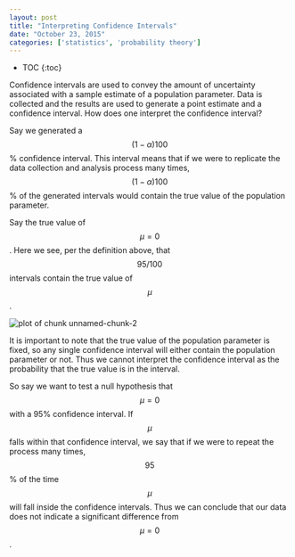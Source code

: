 ```yaml
---
layout: post
title: "Interpreting Confidence Intervals"
date: "October 23, 2015"
categories: ['statistics', 'probability theory']
---
```


* TOC
{:toc}



Confidence intervals are used to convey the amount of uncertainty associated with a sample estimate of a population parameter. Data is collected and the results are used to generate a point estimate and a confidence interval. How does one interpret the confidence interval?

Say we generated a $$(1 - \alpha) 100$$% confidence interval. This interval means that if we were to replicate the data collection and analysis process many times, $$(1 - \alpha) 100$$% of the generated intervals would contain the true value of the population parameter. 



Say the true value of $$\mu = 0$$. Here we see, per the definition above, that $$95/100$$ intervals contain the true value of $$\mu$$. 

<img src="/nhuyhoa/figure/source/2015-10-23-Interpreting-Conf-Intervals/unnamed-chunk-2-1.png" title="plot of chunk unnamed-chunk-2" alt="plot of chunk unnamed-chunk-2" style="display: block; margin: auto;" />

It is important to note that the true value of the population parameter is fixed, so any single confidence interval will either contain the population parameter or not. Thus we cannot interpret the confidence interval as the probability that the true value is in the interval. 

So say we want to test a null hypothesis that $$\mu = 0$$ with a 95% confidence interval. If $$\mu$$ falls within that confidence interval, we say that if we were to repeat the process many times, $$95$$% of the time $$\mu$$ will fall inside the confidence intervals. Thus we can conclude that our data does not indicate a significant difference from $$\mu = 0$$. 
